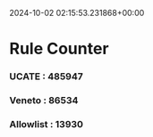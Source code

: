 2024-10-02 02:15:53.231868+00:00
# Rule Counter 
 ### UCATE : 485947

 ### Veneto : 86534

 ### Allowlist : 13930